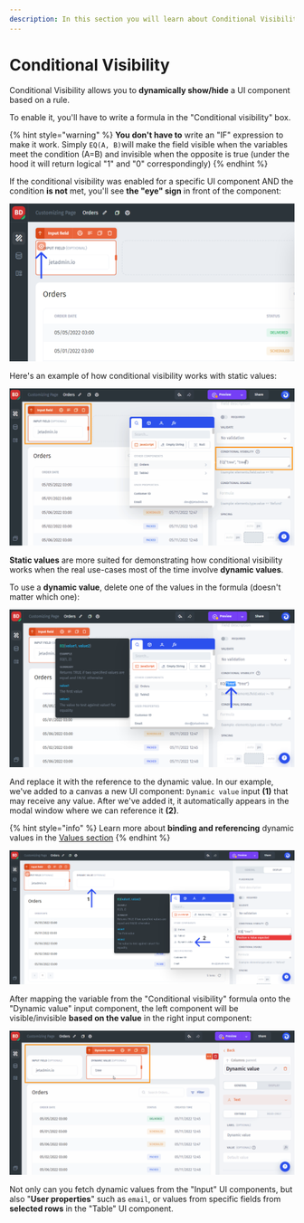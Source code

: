 ```yaml
---
description: In this section you will learn about Conditional Visibility
---
```


# Conditional Visibility

Conditional Visibility allows you to **dynamically show/hide** a UI component based on a rule.&#x20;

To enable it, you'll have to write a formula in the "Conditional visibility" box.

{% hint style="warning" %}
**You don't have to** write an "IF" expression to make it work. Simply `EQ(A, B)`will make the field visible when the variables meet the condition (A=B) and invisible when the opposite is true (under the hood it will return logical "1" and "0" correspondingly)
{% endhint %}

If the conditional visibility was enabled for a specific UI component AND the condition **is not** met, you'll see **the "eye" sign** in front of the component:

![](../../.gitbook/assets/gncvyu.png)

Here's an example of how conditional visibility works with static values:

![](../../.gitbook/assets/fxjgyn.gif)

**Static values** are more suited for demonstrating how conditional visibility works when the real use-cases most of the time involve **dynamic values**.

To use a **dynamic value**, delete one of the values in the formula (doesn't matter which one):&#x20;

![](../../.gitbook/assets/xdntcfhvy.png)

And replace it with the reference to the dynamic value. In our example, we've added to a canvas a new UI component: `Dynamic value` input **(1)** that may receive any value. After we've added it, it automatically appears in the modal window where we can reference it **(2)**.

{% hint style="info" %}
Learn more about **binding and referencing** dynamic values in the [Values section](../parameters/)
{% endhint %}

![](<../../.gitbook/assets/zrhxdct (2).png>)

After mapping the variable from the "Conditional visibility" formula onto the "Dynamic value" input component, the left component will be visible/invisible **based on the value** in the right input component:

![](../../.gitbook/assets/dnxtcfy.gif)

Not only can you fetch dynamic values from the "Input" UI components, but also "**User properties**" such as `email`, or values from specific fields from **selected rows** in the "Table" UI component.

